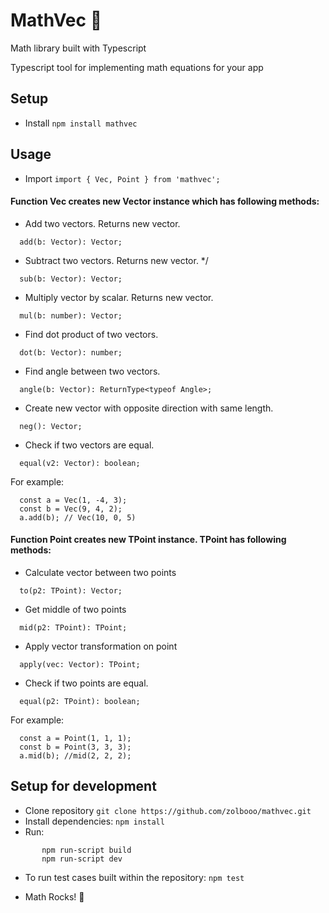 # MathVec 🧮
Math library built with Typescript 

Typescript tool for implementing math equations for your app

## Setup 
- Install `npm install mathvec`

## Usage

- Import `import { Vec, Point } from 'mathvec';`

#### Function Vec creates new Vector instance which has following methods:
- Add two vectors. Returns new vector. 
```
  add(b: Vector): Vector;
```
- Subtract two vectors. Returns new vector. */
```
  sub(b: Vector): Vector;
```
- Multiply vector by scalar. Returns new vector. 
```
  mul(b: number): Vector;
```
- Find dot product of two vectors. 
```
  dot(b: Vector): number;
```
- Find angle between two vectors. 
```
  angle(b: Vector): ReturnType<typeof Angle>;
```
- Create new vector with opposite direction with same length. 
```
  neg(): Vector;
```
- Check if two vectors are equal. 
```
  equal(v2: Vector): boolean;
```
For example:
```
  const a = Vec(1, -4, 3);
  const b = Vec(9, 4, 2);
  a.add(b); // Vec(10, 0, 5)
```

#### Function Point creates new TPoint instance. TPoint has following methods:
- Calculate vector between two points 
```
  to(p2: TPoint): Vector;
```
- Get middle of two points 
```
  mid(p2: TPoint): TPoint;
```
- Apply vector transformation on point 
```
  apply(vec: Vector): TPoint;
```
- Check if two points are equal. 
```
  equal(p2: TPoint): boolean; 
```
For example: 
```
  const a = Point(1, 1, 1);
  const b = Point(3, 3, 3);
  a.mid(b); //mid(2, 2, 2);
```

## Setup for development
- Clone repository `git clone https://github.com/zolbooo/mathvec.git`
- Install dependencies: `npm install`
- Run: 
```
       npm run-script build
       npm run-script dev
```
- To run test cases built within the repository: `npm test`

- Math Rocks! 🚀

